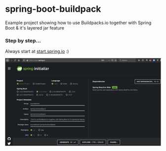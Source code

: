 # spring-boot-buildpack
Example project showing how to use Buildpacks.io together with Spring Boot &amp; it's layered jar feature


### Step by step...

Always start at [start.spring.io](start.spring.io) :)

![start-spring-io](screenshots/start-spring-io.png)